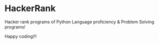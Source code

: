 # HackerRank
Hacker rank programs of Python Language proficiency &  Problem Solving programs!

Happy coding!!!
